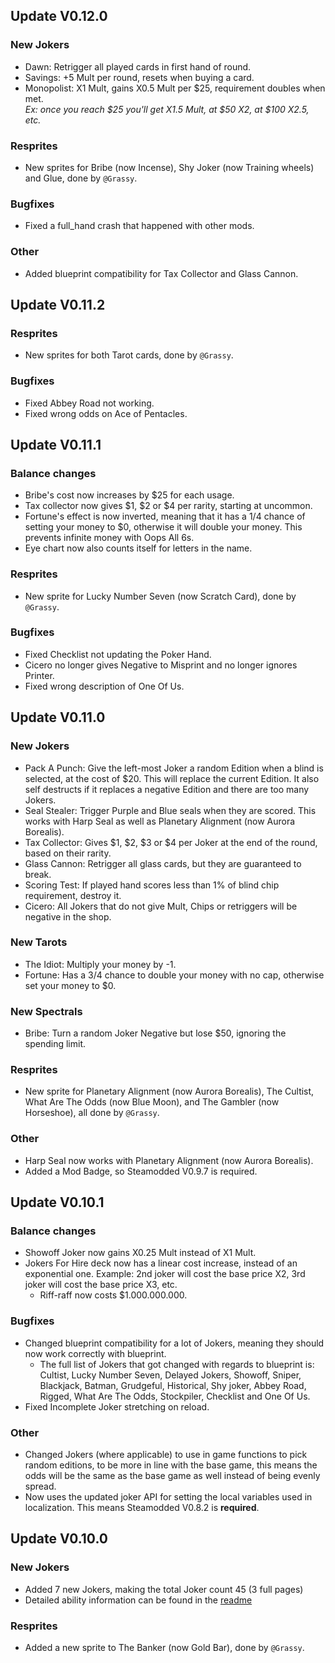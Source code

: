 ## Update V0.12.0
### New Jokers
* Dawn: Retrigger all played cards in first hand of round.
* Savings: +5 Mult per round, resets when buying a card.
* Monopolist: X1 Mult, gains X0.5 Mult per $25, requirement doubles when met.\
   _Ex: once you reach $25 you'll get X1.5 Mult, at $50 X2, at $100 X2.5, etc._
### Resprites
* New sprites for Bribe (now Incense), Shy Joker (now Training wheels) and Glue, done by `@Grassy`.
### Bugfixes
* Fixed a full_hand crash that happened with other mods.
### Other
* Added blueprint compatibility for Tax Collector and Glass Cannon.
## Update V0.11.2
### Resprites
* New sprites for both Tarot cards, done by `@Grassy`.
### Bugfixes
* Fixed Abbey Road not working.
* Fixed wrong odds on Ace of Pentacles.
## Update V0.11.1
### Balance changes
* Bribe's cost now increases by $25 for each usage.
* Tax collector now gives $1, $2 or $4 per rarity, starting at uncommon.
* Fortune's effect is now inverted, meaning that it has a 1/4 chance of setting your money to $0, otherwise it will double your money. This prevents infinite money with Oops All 6s.
* Eye chart now also counts itself for letters in the name.
### Resprites
* New sprite for Lucky Number Seven (now Scratch Card), done by `@Grassy`.
### Bugfixes
* Fixed Checklist not updating the Poker Hand.
* Cicero no longer gives Negative to Misprint and no longer ignores Printer.
* Fixed wrong description of One Of Us.
## Update V0.11.0
### New Jokers
* Pack A Punch: Give the left-most Joker a random Edition when a blind is selected, at the cost of $20. This will replace the current Edition. It also self destructs if it replaces a negative Edition and there are too many Jokers.
* Seal Stealer:  Trigger Purple and Blue seals when they are scored. This works with Harp Seal as well as Planetary Alignment (now Aurora Borealis).
* Tax Collector: Gives $1, $2, $3 or $4 per Joker at the end of the round, based on their rarity.
* Glass Cannon: Retrigger all glass cards, but they are guaranteed to break.
* Scoring Test: If played hand scores less than 1% of blind chip requirement, destroy it.
* Cicero: All Jokers that do not give Mult, Chips or retriggers will be negative in the shop.
### New Tarots
* The Idiot: Multiply your money by -1.
* Fortune: Has a 3/4 chance to double your money with no cap, otherwise set your money to $0.
### New Spectrals
* Bribe: Turn a random Joker Negative but lose $50, ignoring the spending limit.
### Resprites
* New sprite for Planetary Alignment (now Aurora Borealis), The Cultist, What Are The Odds (now Blue Moon), and The Gambler (now Horseshoe), all done by `@Grassy`.
### Other
* Harp Seal now works with Planetary Alignment (now Aurora Borealis).
* Added a Mod Badge, so Steamodded V0.9.7 is required.
## Update V0.10.1
### Balance changes
* Showoff Joker now gains X0.25 Mult instead of X1 Mult.
* Jokers For Hire deck now has a linear cost increase, instead of an exponential one. Example: 2nd joker will cost the base price X2, 3rd joker will cost the base price X3, etc.
    - Riff-raff now costs $1.000.000.000.
### Bugfixes
* Changed blueprint compatibility for a lot of Jokers, meaning they should now work correctly with blueprint.
    - The full list of Jokers that got changed with regards to blueprint is: Cultist, Lucky Number Seven, Delayed Jokers, Showoff, Sniper, Blackjack, Batman, Grudgeful, Historical, Shy joker, Abbey Road, Rigged, What Are The Odds, Stockpiler, Checklist and One Of Us.
* Fixed Incomplete Joker stretching on reload.
### Other
* Changed Jokers (where applicable) to use in game functions to pick random editions, to be more in line with the base game, this means the odds will be the same as the base game as well instead of being evenly spread.
* Now uses the updated joker API for setting the local variables used in localization. This means Steamodded V0.8.2 is **required**.
## Update V0.10.0
### New Jokers
* Added 7 new Jokers, making the total Joker count 45 (3 full pages)
* Detailed ability information can be found in the [readme](https://github.com/MikaSchoenmakers/MikasBalatro?tab=readme-ov-file#mikas-balatro-mod-collection)
### Resprites
* Added a new sprite to The Banker (now Gold Bar), done by `@Grassy`.